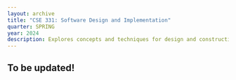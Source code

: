 ```yaml
---
layout: archive
title: "CSE 331: Software Design and Implementation"
quarter: SPRING
year: 2024
description: Explores concepts and techniques for design and construction of reliable and maintainable software systems, xprogram structures and designs
---
```


## To be updated!